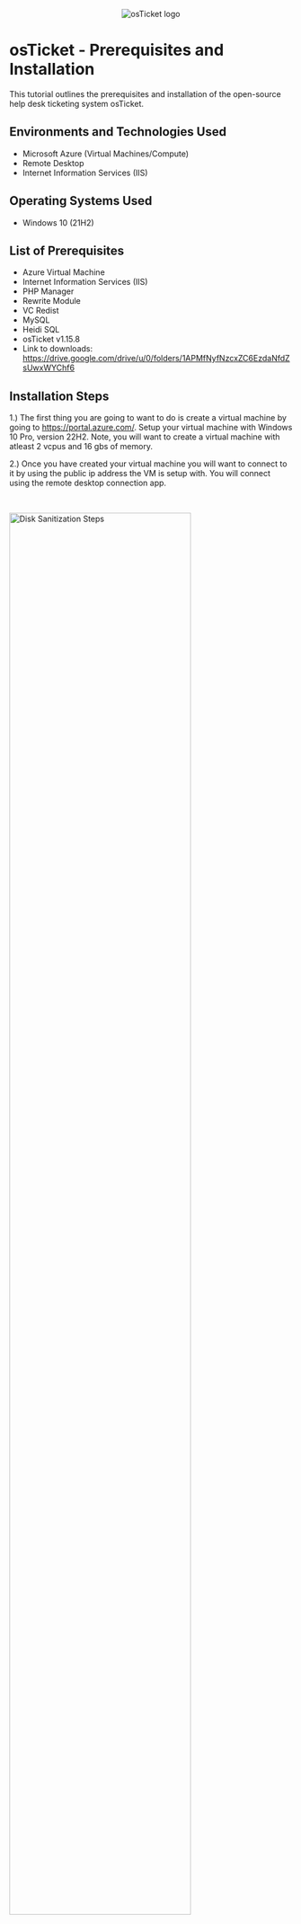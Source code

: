 <p align="center">
<img src="https://i.imgur.com/Clzj7Xs.png" alt="osTicket logo"/>
</p>

<h1>osTicket - Prerequisites and Installation</h1>
This tutorial outlines the prerequisites and installation of the open-source help desk ticketing system osTicket.<br />



<h2>Environments and Technologies Used</h2>

- Microsoft Azure (Virtual Machines/Compute)
- Remote Desktop
- Internet Information Services (IIS)

<h2>Operating Systems Used </h2>

- Windows 10</b> (21H2)

<h2>List of Prerequisites</h2>

- Azure Virtual Machine
- Internet Information Services (IIS)
- PHP Manager
- Rewrite Module
- VC Redist
- MySQL
- Heidi SQL
- osTicket v1.15.8
- Link to downloads: https://drive.google.com/drive/u/0/folders/1APMfNyfNzcxZC6EzdaNfdZsUwxWYChf6


<h2>Installation Steps</h2>


1.) The first thing you are going to want to do is create a virtual machine by going to https://portal.azure.com/. Setup your virtual machine with Windows 10 Pro, version 22H2. Note, you will want to create a virtual machine with atleast 2 vcpus and 16 gbs of memory.

2.) Once you have created your virtual machine you will want to connect to it by using the public ip address the VM is setup with. You will connect using the remote desktop connection app. 
</p>
<br />

<p>
<img src="https://imgur.com/MAhXK2e.png" height="80%" width="80%" alt="Disk Sanitization Steps"/>
</p>
<p>
<p>
<img src="https://imgur.com/Zf2jw07.png" height="40%" width="40%" alt="Disk Sanitization Steps"/>
</p>
<p>
  
3.) Once you have connected to your virtual machine you will want to go to your control panel. From the control panel open up programs. Select, Turn Windows features on and off.

<p>
<img src="https://imgur.com/fGXMpx4.png" height="40%" width="40%" alt="Disk Sanitization Steps"/>
</p>
<p>
  
<p>
<img src="https://imgur.com/LBGkAw6.png" height="40%" width="40%" alt="Disk Sanitization Steps"/>
</p>
<p>
  
4.) You will want to install / enable IIS in Windows with CGI and Common HTTP Features
  - World Wide Web Services -> Application Development Features -> 
[X] CGI
[X] Common HTTP Features
  
<p>
<img src="https://imgur.com/LQjw9le.png" height="40%" width="40%" alt="Disk Sanitization Steps"/>
</p>
<p>
  
<p>
<img src="https://imgur.com/pbPeHb1.png" height="40%" width="40%" alt="Disk Sanitization Steps"/>
</p>
<p>
  
***NOTE*** Make sure all Common HTTP Features are checked.
 
 To make sure the IIS is installed / enabled go to a browser of your choice and search for 127.0.0.1 
  It should look something like this. 
  
<p>
<img src="https://imgur.com/eICujoq.png" height="40%" width="40%" alt="Disk Sanitization Steps"/>
</p>
<p>
  
  
  
  
5.) Now that the IIS is enabled, From the Installation Files, download and install PHP Manager for IIS (PHPManagerForIIS_V1.5.0.msi)
  Go through the install wizard and complete the install.
  
  ![image](https://github.com/shawnlynaraja/osticket-prereqs/assets/138860791/9012cd7d-03f3-4a06-b386-cba05bc86d77)

  
6.) Next from the Installation Files, download and install the Rewrite Module (rewrite_amd64_en-US.msi)

  ![image](https://github.com/shawnlynaraja/osticket-prereqs/assets/138860791/7621c255-df8c-4d78-b5ec-d6ac4f803bf5)

7.) Create a folder in the C drive called PHP. Create the directory C:\PHP
![image](https://github.com/shawnlynaraja/osticket-prereqs/assets/138860791/ea227d37-585e-47eb-962d-d00d612963a9)

  
8.) From the Installation Files, download PHP 7.3.8 (php-7.3.8-nts-Win32-VC15-x86) and unzip the contents into C:\PHP
![image](https://github.com/shawnlynaraja/osticket-prereqs/assets/138860791/672bb8ce-0518-4412-a522-523a1b3855e8)
![image](https://github.com/shawnlynaraja/osticket-prereqs/assets/138860791/0e3c1690-ea60-4372-b820-164f9f80d29d)


  
  !! ATTENTION !!
If this appears, choose to “Keep” the file:
  
<p>
<img src="https://imgur.com/xZv1Yhw.png" height="40%" width="40%" alt="Disk Sanitization Steps"/>
</p>
<p>
  
<p>
<img src="https://imgur.com/YwBhqo0.png" height="40%" width="40%" alt="Disk Sanitization Steps"/>
</p>
<p>

9.) Once you have downloaded and extracted the zip file into the PHP folder on the C drive, download and install the VC_redist.x86.exe from the installation files. Go through the setup wizard to finish setting up and installing the VC_redist.x86.exe. 

![image](https://github.com/shawnlynaraja/osticket-prereqs/assets/138860791/733c2cf8-70b1-492a-9a1c-85cea3b749b2)


  
10.) Download and install MySQL 5.5.62 (mysql-5.5.62-win32.msi)
  Run the setup wizard:
Typical Setup ->
Launch Configuration Wizard (after install) ->
Standard Configuration ->

![image](https://github.com/shawnlynaraja/osticket-prereqs/assets/138860791/e8b680d5-9304-4fb1-923d-9abbc85498d4)

![image](https://github.com/shawnlynaraja/osticket-prereqs/assets/138860791/fc013cfb-0b42-4282-b6b9-7ff7c5d1058a)



  Your Username is Root & Make the new root password: Password1
  
<p>
<img src="https://imgur.com/KxcUy7C.png" height="40%" width="40%" alt="Disk Sanitization Steps"/>
</p>
<p>
  
  Execute the process on the next page.
  
<p>
<img src="https://imgur.com/i7sn6hT.png" height="40%" width="40%" alt="Disk Sanitization Steps"/>
</p>
<p>

Open ISS as an Administrator, and you can see the installations you have downloaded such as the PHP Manager, URL Rewrite, etc

11.) Now that we have the files downloaded and installed we will want to search for IIS in the windows search bar. Open IIS as an administrator.
  The program should look like this.
  
<p>
<img src="https://imgur.com/rgdZwmM.png" height="40%" width="40%" alt="Disk Sanitization Steps"/>
</p>
<p>
  
12.) We will now want to register PHP from within IIS.
  Click on PHP Manager
  
<p>
<img src="https://imgur.com/vvTLNBH.png" height="40%" width="40%" alt="Disk Sanitization Steps"/>
</p>
<p>
  
Register new PHP version.
  
<p>
<img src="https://imgur.com/qdbn5zQ.png" height="40%" width="40%" alt="Disk Sanitization Steps"/>
</p>
<p>
  
You will want to provide a path to the php executable file (php-cgi.exe)). 
  Go to C Drive -> PHP -> click on php-cgi file.
  
<p>
<img src="https://imgur.com/oJZ0gp9.png" height="40%" width="40%" alt="Disk Sanitization Steps"/>
</p>
<p>

  ![image](https://github.com/shawnlynaraja/osticket-prereqs/assets/138860791/5b4e5328-2724-4224-9542-68d4770202bc)


  Restart the IIS server.
  
<p>
<img src="https://imgur.com/CJ3RUbG.png" height="40%" width="40%" alt="Disk Sanitization Steps"/>
</p>
<p>
  
13.) Install osTicket v1.15.8
  -Download osTicket from the Installation Files Folder
  -Extract and copy "upload" folder to c:\inetpub\wwwroot
  -Within c:\inetpub\root, Rename "upload" to "osTicket"
  

  ![image](https://github.com/shawnlynaraja/osticket-prereqs/assets/138860791/235a6d34-ac63-46e1-9123-2c849f199d3c)
  

  
  ![image](https://github.com/shawnlynaraja/osticket-prereqs/assets/138860791/68c731de-6336-4a0e-9898-090af530eda0)

  
  
  ![image](https://github.com/shawnlynaraja/osticket-prereqs/assets/138860791/20d2757b-7abc-4ac9-9b08-edc44bb95f62)
  
  

  ![image](https://github.com/shawnlynaraja/osticket-prereqs/assets/138860791/9b2fb617-c64c-48b9-b5df-97afff3ed76d)
  


  ![image](https://github.com/shawnlynaraja/osticket-prereqs/assets/138860791/4e7bdf41-7f13-419c-ac5c-2d075ef321f9)


Rename the "upload" to osTicket


![image](https://github.com/shawnlynaraja/osticket-prereqs/assets/138860791/0fbd4bc5-07a2-478b-97ea-91db9be31310)



  Restard the IIS software again.

  ![image](https://github.com/shawnlynaraja/osticket-prereqs/assets/138860791/e7525809-b3ed-4228-8ac6-9c9111353fec)

  

  
14.) On IIS go to sites -> Default -> osTicket
  -On the right, click “Browse *:80”
  ![image](https://github.com/shawnlynaraja/osticket-prereqs/assets/138860791/ddaaca95-d92d-4d0c-8844-f331679e3c31)


  
  After clicking that, a link will appear in the browser "osTicket." 
  However, you will notice that some extensions are not enabled on the osTicket browser yet.

![image](https://github.com/shawnlynaraja/osticket-prereqs/assets/138860791/5ddce2b6-bfa7-4e17-b8c1-5c9dfb2f96ab)

  
  To enable the extensions:
  -Go back to IIS, sites -> Default -> osTicket
  -Double click PHP manager
  -Click "Enable or disable an extension"
  
<p>
<img src="https://imgur.com/vvTLNBH.png" height="40%" width="40%" alt="Disk Sanitization Steps"/>
</p>
<p>
  
<p>
<img src="https://imgur.com/uigyKjb.png" height="40%" width="40%" alt="Disk Sanitization Steps"/>
</p>
<p>
  
  We will want to enable three extensions from here.
  
  1.) php_imap.dll
 
  2.) php_intl.dll
  
  3.) php_opcache.dll
  
<p>
<img src="https://imgur.com/cOem7Nb.png" height="40%" width="40%" alt="Disk Sanitization Steps"/>
</p>
<p>

  After that, if you refresh the osTicket on your browser, we can see more green color, meaning that they are enabled.
  ![image](https://github.com/shawnlynaraja/osticket-prereqs/assets/138860791/1dc05b16-6d6f-4ca5-88ac-da0d4ae429d3)


15.) Once we have those extensions enabled in IIS, we are going to want to rename one of the files in our osTicket folder.
  Go into the file explorer and search for C;\inetpub\wwwroot\osTicket\include\ost-sampleconfig.php
  
  We are going to rename the ost-sampleconfig.php to ost-config.php

![image](https://github.com/shawnlynaraja/osticket-prereqs/assets/138860791/05870d01-6346-4c64-a2f0-157fe3cf85dd)


![image](https://github.com/shawnlynaraja/osticket-prereqs/assets/138860791/8a1e9677-d052-4890-aeb2-a5d9ff77ce94)

  
  
  Now that we have renamed the files, right click on the file "ost-config.php and go to properties.
  From there click security, click on advance, and disable the inheritance.
  
  
![image](https://github.com/shawnlynaraja/osticket-prereqs/assets/138860791/d8e97342-873f-45ca-94a1-9f8e164d6b6e)


  
  Then select Remove all inherited permissions from this object.
  
  Now we will add new permissions.
  
  Click Add
  
<p>
<img src="https://imgur.com/VPZvOdo.png" height="40%" width="40%" alt="Disk Sanitization Steps"/>
</p>
<p>
  
Select a principal
  
<p>
<img src="https://imgur.com/PoGk34d.png" height="40%" width="40%" alt="Disk Sanitization Steps"/>
</p>
<p>
  
  
 Type "Everyone" in the box & click "check names" & click ok.
  
<p>
<img src="https://imgur.com/F4H3ppM.png" height="40%" width="40%" alt="Disk Sanitization Steps"/>
</p>
<p>
  
  Make sure Full Control and all the other boxes are checked.
  
<p>
<img src="https://imgur.com/rbbGqwB.png" height="40%" width="40%" alt="Disk Sanitization Steps"/>
</p>
<p>
  
  Click Apply and Ok.
  
<p>
<img src="https://imgur.com/saRO3y5.png" height="40%" width="40%" alt="Disk Sanitization Steps"/>
</p>
<p>
  
16.) Once that is done we will continue to setup osTicket in the browser. Click Continue on the osTicket browser page.
  
  ![image](https://github.com/shawnlynaraja/osticket-prereqs/assets/138860791/ea4a65b9-cde0-4dc0-9872-ef280e45ac4b)
  

  Fill out everything in the information-page as required 
  but except the Database Settings at the bottom of the page 
  because we have to install HeidiSQL first. 
  So pause the osTicket Browser installation page for now,
  and come back to it once you installed the HeidiSQL.
  ![ss](https://github.com/shawnlynaraja/osticket-prereqs/assets/138860791/3c8d5f3d-a294-465c-9e49-a48d86486479)

  Also, make sure you wrote down all your log-in information in a notepad, so you won't forget.

  
  17.) We will want to download and install HeidiSQL from the Installation Files. 
  
<p>
<img src="https://imgur.com/i7a4gWC.png" height="40%" width="40%" alt="Disk Sanitization Steps"/>
</p>
<p>
  
  When the program is open we will create a new session in it.
  
<p>
<img src="https://imgur.com/g5M1i61.png" height="40%" width="40%" alt="Disk Sanitization Steps"/>
</p>
<p>
  
  We want to make sure the username is root and the password is Password1 then click open.
  
<p>
<img src="https://imgur.com/LEAZNOc.png" height="40%" width="40%" alt="Disk Sanitization Steps"/>
</p>
<p>
  
  Once we are connected to the session we will go back to the browser to finish setting everything up. 
  Under the Database Settings in the browser the username will be root and the password will be Password1.
  
  
  18.) We will now create a new database within HeidiSQL. In Heidi right click on the left side where is says "Unnamed", select "create new", and then select "database". 
  
  ![image](https://github.com/shawnlynaraja/osticket-prereqs/assets/138860791/ff7e6719-6430-46f7-8962-1fd11ebdebc2)

  
  
  Name the new database osTicket. 
  ![image](https://github.com/shawnlynaraja/osticket-prereqs/assets/138860791/43db0e97-be94-46ff-8ee2-de978f79cae6)
  

  19.) Once we have the new database setup, go back to the osTicket installation browser and under MySQL Database type in "osTicket" and then click Install.

  ![image](https://github.com/shawnlynaraja/osticket-prereqs/assets/138860791/0e8897cb-cc16-418e-b0d5-a96cc8125c4e)

  ![image](https://github.com/shawnlynaraja/osticket-prereqs/assets/138860791/7d170c95-e673-4528-9016-cb72feac7e55)



  20.) The last step is to do some clean up. We will want to delete the setup folder in our system. 
  -Delete: C:\inetpub\wwwroot\osTicket\setup
  Only delete the setup folder and nothing else.
  ![image](https://github.com/shawnlynaraja/osticket-prereqs/assets/138860791/6400e982-89be-4dab-833a-03940e12732e)

  
  21.) We then will want to set the permissions back to "Read" only in the ost-config.php file 
  by right clicking it, select properties, select security, click advanced, 


  ![image](https://github.com/shawnlynaraja/osticket-prereqs/assets/138860791/8979aa3a-aec9-4b9a-aa1c-2c924bf3490c)
  
![image](https://github.com/shawnlynaraja/osticket-prereqs/assets/138860791/254c80c8-3369-401a-8f15-c4167d4705ac)

  click everyone, click edit 

  
<p>
<img src="https://imgur.com/wFr0pkK.png" height="40%" width="40%" alt="Disk Sanitization Steps"/>
</p>
<p>
  only checked Read & Execute, Read, and click apply and ok.
<p>
<img src="https://imgur.com/jsJOPyn.png" height="40%" width="40%" alt="Disk Sanitization Steps"/>
</p>
<p>
  
  The last step after that is to login to osTicket on the browser.
  
<p>
<img src="https://imgur.com/uHVdDsx.png" height="40%" width="40%" alt="Disk Sanitization Steps"/>
</p>
<p>

Congratulations, You have now successfully installed and setup osTicket!
Browse to your help desk login page: http://localhost/osTicket/scp/login.php (This is for the Admin log-in & do admin things.)


End Users osTicket URL:
http://localhost/osTicket/ (This is for End-Users, who want to create tickets inside of osTickets. 

 
